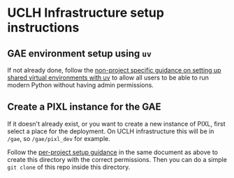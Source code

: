 # UCLH Infrastructure setup instructions

## GAE environment setup using `uv`

If not already done, follow the
[non-project specific guidance on setting up shared virtual environments with uv](https://uclh.slab.com/posts/shared-virtual-python-environments-with-uv-u7pa2fv4)
to allow all users to be able to run modern Python without having admin permissions.

## Create a PIXL instance for the GAE
If it doesn't already exist, or you want to create a new instance of PIXL, first
select a place for the deployment.
On UCLH infrastructure this will be in `/gae`, so `/gae/pixl_dev` for example.

Follow the [per-project setup guidance](https://uclh.slab.com/posts/shared-virtual-python-environments-with-uv-u7pa2fv4#hizbb-per-project-setup-tasks)
in the same document as above to create this directory with the correct permissions.
Then you can do a simple `git clone` of this repo inside this directory.
